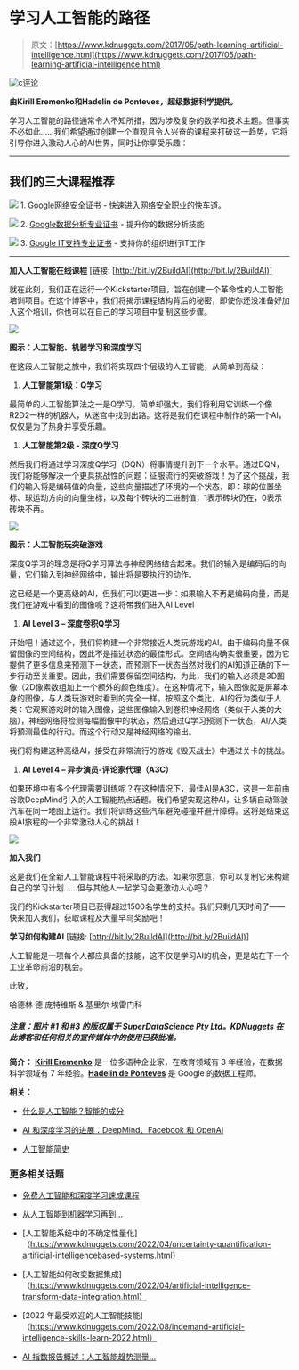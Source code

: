 # 学习人工智能的路径

> 原文：[https://www.kdnuggets.com/2017/05/path-learning-artificial-intelligence.html](https://www.kdnuggets.com/2017/05/path-learning-artificial-intelligence.html)

![c](../Images/3d9c022da2d331bb56691a9617b91b90.png)[评论](#comments)

**由Kirill Eremenko和Hadelin de Ponteves，超级数据科学提供。**

学习人工智能的路径通常令人不知所措，因为涉及复杂的数学和技术主题。但事实不必如此……我们希望通过创建一个直观且令人兴奋的课程来打破这一趋势，它将引导你进入激动人心的AI世界，同时让你享受乐趣：

* * *

## 我们的三大课程推荐

![](../Images/0244c01ba9267c002ef39d4907e0b8fb.png) 1\. [Google网络安全证书](https://www.kdnuggets.com/google-cybersecurity) - 快速进入网络安全职业的快车道。

![](../Images/e225c49c3c91745821c8c0368bf04711.png) 2\. [Google数据分析专业证书](https://www.kdnuggets.com/google-data-analytics) - 提升你的数据分析技能

![](../Images/0244c01ba9267c002ef39d4907e0b8fb.png) 3\. [Google IT支持专业证书](https://www.kdnuggets.com/google-itsupport) - 支持你的组织进行IT工作

* * *

**加入人工智能在线课程** [链接: [http://bit.ly/2BuildAI](http://bit.ly/2BuildAI)]

就在此刻，我们正在运行一个Kickstarter项目，旨在创建一个革命性的人工智能培训项目。在这个博客中，我们将揭示课程结构背后的秘密，即使你还没准备好加入这个培训，你也可以在自己的学习项目中复制这些步骤。

![](../Images/2d2d6160970f9995ca497248743429da.png)

**图示：人工智能、机器学习和深度学习**

在这段人工智能之旅中，我们将实现四个层级的人工智能，从简单到高级：

1.  **人工智能第1级：Q学习**

最简单的人工智能算法之一是Q学习。简单却强大，我们将利用它训练一个像R2D2一样的机器人，从迷宫中找到出路。这将是我们在课程中制作的第一个AI，仅仅是为了热身并享受乐趣。

1.  **人工智能第2级 - 深度Q学习**

然后我们将通过学习深度Q学习（DQN）将事情提升到下一个水平。通过DQN，我们将能够解决一个更具挑战性的问题：征服流行的突破游戏！为了这个挑战，我们的输入将是编码值的向量，这些向量描述了环境的一个状态，即：球的位置坐标、球运动方向的向量坐标，以及每个砖块的二进制值，1表示砖块仍在，0表示砖块不再。

![](../Images/8ecd060cdff02b9b28f8a2e4fe1b464a.png)

**图示：人工智能玩突破游戏**

深度Q学习的理念是将Q学习算法与神经网络结合起来。我们的输入是编码后的向量，它们输入到神经网络中，输出将是要执行的动作。

这已经是一个更高级的AI，但我们可以更进一步：如果输入不再是编码向量，而是我们在游戏中看到的图像呢？这将带我们进入AI Level

1.  **AI Level 3 – 深度卷积Q学习**

开始吧！通过这个，我们将构建一个非常接近人类玩游戏的AI。由于编码向量不保留图像的空间结构，因此不是描述状态的最佳形式。空间结构确实很重要，因为它提供了更多信息来预测下一状态，而预测下一状态当然对我们的AI知道正确的下一步行动至关重要。因此，我们需要保留空间结构，为此，我们的输入必须是3D图像（2D像素数组加上一个额外的颜色维度）。在这种情况下，输入图像就是屏幕本身的图像，与人类玩游戏时看到的完全一样。按照这个类比，AI的行为类似于人类：它观察游戏时的输入图像，这些图像输入到卷积神经网络（类似于人类的大脑），神经网络将检测每幅图像中的状态，然后通过Q学习预测下一状态，AI/人类将预测最佳的行动。而这个行动又是神经网络的输出。

我们将构建这种高级AI，接受在非常流行的游戏《毁灭战士》中通过关卡的挑战。

1.  **AI Level 4 – 异步演员-评论家代理（A3C）**

如果环境中有多个代理需要训练呢？在这种情况下，最佳AI是A3C，这是一年前由谷歌DeepMind引入的人工智能热点话题。我们希望实现这种AI，让多辆自动驾驶汽车在同一地图上运行。我们将训练这些汽车避免碰撞并避开障碍。这将是结束这段AI旅程的一个非常激动人心的挑战！

![](../Images/372895dc6ee93817807740dc5093da88.png)

**加入我们**

这是我们在全新人工智能课程中将采取的方法。如果你愿意，你可以复制它来构建自己的学习计划……但与其他人一起学习会更激动人心吧？

我们的Kickstarter项目已获得超过1500名学生的支持。我们只剩几天时间了——快来加入我们，获取课程及大量早鸟奖励吧！

**学习如何构建AI** [链接: [http://bit.ly/2BuildAI](http://bit.ly/2BuildAI)]

人工智能是一项每个人都应具备的技能，这不仅是学习AI的机会，更是站在下一个工业革命前沿的机会。

此致，

哈德林·德·庞特维斯 & 基里尔·埃雷门科

##### 注意：图片 #1 和 #3 的版权属于 SuperDataScience Pty Ltd。KDNuggets 在此博客和任何相关的宣传媒体中的使用已获批准。

**简介：** **[Kirill Eremenko](https://www.linkedin.com/in/keremenko/?ppe=1)** 是一位多语种企业家，在教育领域有 3 年经验，在数据科学领域有 7 年经验。**[Hadelin de Ponteves](https://www.linkedin.com/in/hadelin-de-ponteves-1425ba5b/)** 是 Google 的数据工程师。

**相关：**

+   [什么是人工智能？智能的成分](/2017/04/grakn-artificial-intelligence-ingredients-intelligence.html)

+   [AI 和深度学习的进展：DeepMind、Facebook 和 OpenAI](/2017/05/advances-ai-deep-learning-deepmind-facebook-openai.html)

+   [人工智能简史](/2017/04/brief-history-artificial-intelligence.html)

### 更多相关话题

+   [免费人工智能和深度学习速成课程](https://www.kdnuggets.com/2022/07/free-artificial-intelligence-deep-learning-crash-course.html)

+   [从人工智能到机器学习再到…](https://www.kdnuggets.com/2022/08/evolution-artificial-intelligence-machine-learning-data-science.html)

+   [人工智能系统中的不确定性量化]（https://www.kdnuggets.com/2022/04/uncertainty-quantification-artificial-intelligencebased-systems.html）

+   [人工智能如何改变数据集成]（https://www.kdnuggets.com/2022/04/artificial-intelligence-transform-data-integration.html）

+   [2022 年最受欢迎的人工智能技能]（https://www.kdnuggets.com/2022/08/indemand-artificial-intelligence-skills-learn-2022.html）

+   [AI 指数报告概述：人工智能趋势测量…](https://www.kdnuggets.com/2023/04/overview-ai-index-report-measuring-trends-artificial-intelligence.html)
